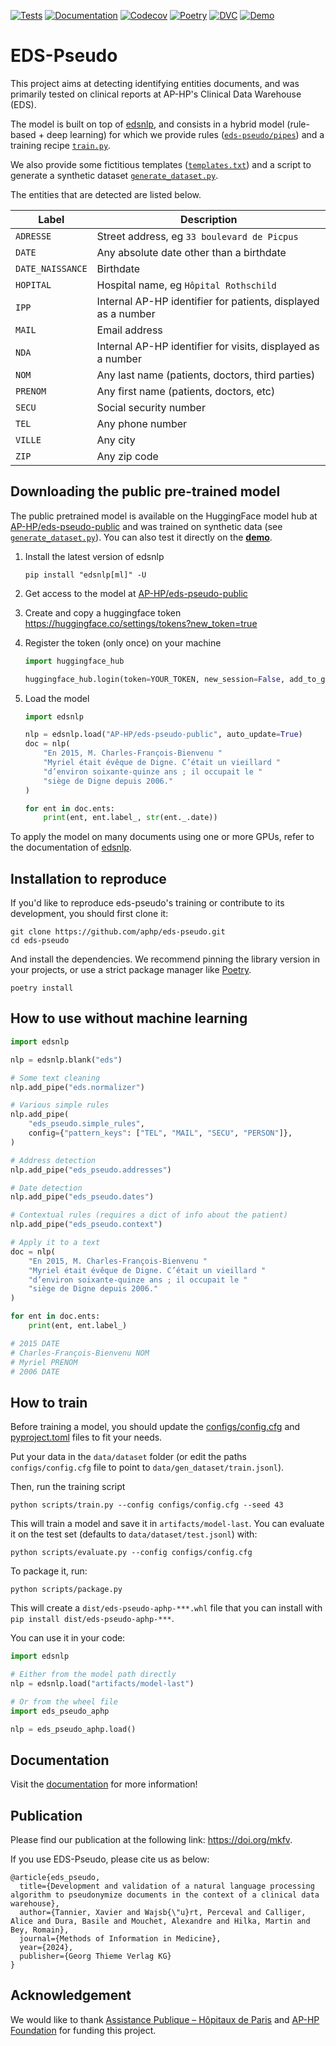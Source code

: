 <!-- modelcard -->
<div>

[<img style="display: inline" src="https://img.shields.io/github/actions/workflow/status/aphp/eds-pseudo/tests.yml?branch=main&label=tests&style=flat-square" alt="Tests">]()
[<img style="display: inline" src="https://img.shields.io/github/actions/workflow/status/aphp/eds-pseudo/documentation.yml?branch=main&label=docs&style=flat-square" alt="Documentation">](https://aphp.github.io/eds-pseudo/latest/)
[<img style="display: inline" src="https://img.shields.io/codecov/c/github/aphp/eds-pseudo?logo=codecov&style=flat-square" alt="Codecov">](https://codecov.io/gh/aphp/eds-pseudo)
[<img style="display: inline" src="https://img.shields.io/badge/repro-poetry-blue?style=flat-square" alt="Poetry">](https://python-poetry.org)
[<img style="display: inline" src="https://img.shields.io/badge/repro-dvc-blue?style=flat-square" alt="DVC">](https://dvc.org)
[<img style="display: inline" src="https://img.shields.io/badge/demo%20%F0%9F%9A%80-streamlit-purple?style=flat-square" alt="Demo">](https://eds-pseudo-public.streamlit.app/)

</div>

# EDS-Pseudo

This project aims at detecting identifying entities documents, and was primarily tested
on clinical reports at AP-HP's Clinical Data Warehouse (EDS).

The model is built on top of [edsnlp](https://github.com/aphp/edsnlp), and consists in a
hybrid model (rule-based + deep learning) for which we provide
rules ([`eds-pseudo/pipes`](https://github.com/aphp/eds-pseudo/tree/main/eds_pseudo/pipes))
and a training recipe [`train.py`](https://github.com/aphp/eds-pseudo/blob/main/scripts/train.py).

We also provide some fictitious
templates ([`templates.txt`](https://github.com/aphp/eds-pseudo/blob/main/data/templates.txt)) and a script to
generate a synthetic
dataset [`generate_dataset.py`](https://github.com/aphp/eds-pseudo/blob/main/scripts/generate_dataset.py).

The entities that are detected are listed below.

| Label            | Description                                                   |
|------------------|---------------------------------------------------------------|
| `ADRESSE`        | Street address, eg `33 boulevard de Picpus`                   |
| `DATE`           | Any absolute date other than a birthdate                      |
| `DATE_NAISSANCE` | Birthdate                                                     |
| `HOPITAL`        | Hospital name, eg `Hôpital Rothschild`                        |
| `IPP`            | Internal AP-HP identifier for patients, displayed as a number |
| `MAIL`           | Email address                                                 |
| `NDA`            | Internal AP-HP identifier for visits, displayed as a number   |
| `NOM`            | Any last name (patients, doctors, third parties)              |
| `PRENOM`         | Any first name (patients, doctors, etc)                       |
| `SECU`           | Social security number                                        |
| `TEL`            | Any phone number                                              |
| `VILLE`          | Any city                                                      |
| `ZIP`            | Any zip code                                                  |

## Downloading the public pre-trained model

The public pretrained model is available on the HuggingFace model hub at
[AP-HP/eds-pseudo-public](https://hf.co/AP-HP/eds-pseudo-public) and was trained on synthetic data
(see [`generate_dataset.py`](https://github.com/aphp/eds-pseudo/blob/main/scripts/generate_dataset.py)). You can also
test it directly on the **[demo](https://eds-pseudo-public.streamlit.app/)**.

1. Install the latest version of edsnlp

    ```shell
    pip install "edsnlp[ml]" -U
    ```

2. Get access to the model at [AP-HP/eds-pseudo-public](https://hf.co/AP-HP/eds-pseudo-public)
3. Create and copy a huggingface token https://huggingface.co/settings/tokens?new_token=true
4. Register the token (only once) on your machine

    ```python
    import huggingface_hub

    huggingface_hub.login(token=YOUR_TOKEN, new_session=False, add_to_git_credential=True)
    ```

5. Load the model

   ```python
   import edsnlp

   nlp = edsnlp.load("AP-HP/eds-pseudo-public", auto_update=True)
   doc = nlp(
       "En 2015, M. Charles-François-Bienvenu "
       "Myriel était évêque de Digne. C’était un vieillard "
       "d’environ soixante-quinze ans ; il occupait le "
       "siège de Digne depuis 2006."
   )

   for ent in doc.ents:
       print(ent, ent.label_, str(ent._.date))
   ```

To apply the model on many documents using one or more GPUs, refer to the documentation
of [edsnlp](https://aphp.github.io/edsnlp/latest/tutorials/multiple-texts/).

<!-- metrics -->

## Installation to reproduce

If you'd like to reproduce eds-pseudo's training or contribute to its development, you should first clone it:

```shell
git clone https://github.com/aphp/eds-pseudo.git
cd eds-pseudo
```

And install the dependencies. We recommend pinning the library version in your projects, or use a strict package manager
like [Poetry](https://python-poetry.org/).

```shell
poetry install
```

## How to use without machine learning

```python
import edsnlp

nlp = edsnlp.blank("eds")

# Some text cleaning
nlp.add_pipe("eds.normalizer")

# Various simple rules
nlp.add_pipe(
    "eds_pseudo.simple_rules",
    config={"pattern_keys": ["TEL", "MAIL", "SECU", "PERSON"]},
)

# Address detection
nlp.add_pipe("eds_pseudo.addresses")

# Date detection
nlp.add_pipe("eds_pseudo.dates")

# Contextual rules (requires a dict of info about the patient)
nlp.add_pipe("eds_pseudo.context")

# Apply it to a text
doc = nlp(
    "En 2015, M. Charles-François-Bienvenu "
    "Myriel était évêque de Digne. C’était un vieillard "
    "d’environ soixante-quinze ans ; il occupait le "
    "siège de Digne depuis 2006."
)

for ent in doc.ents:
    print(ent, ent.label_)

# 2015 DATE
# Charles-François-Bienvenu NOM
# Myriel PRENOM
# 2006 DATE
```

## How to train

Before training a model, you should update the
[configs/config.cfg](https://github.com/aphp/eds-pseudo/blob/main/configs/config.cfg) and
[pyproject.toml](https://github.com/aphp/eds-pseudo/blob/main/pyproject.toml) files to
fit your needs.

Put your data in the `data/dataset` folder (or edit the paths `configs/config.cfg` file to point
to `data/gen_dataset/train.jsonl`).

Then, run the training script

```shell
python scripts/train.py --config configs/config.cfg --seed 43
```

This will train a model and save it in `artifacts/model-last`. You can evaluate it on the test set (defaults
to `data/dataset/test.jsonl`) with:

```shell
python scripts/evaluate.py --config configs/config.cfg
```

To package it, run:

```shell
python scripts/package.py
```

This will create a `dist/eds-pseudo-aphp-***.whl` file that you can install with `pip install dist/eds-pseudo-aphp-***`.

You can use it in your code:

```python
import edsnlp

# Either from the model path directly
nlp = edsnlp.load("artifacts/model-last")

# Or from the wheel file
import eds_pseudo_aphp

nlp = eds_pseudo_aphp.load()
```

## Documentation

Visit the [documentation](https://aphp.github.io/eds-pseudo/) for more information!

## Publication

Please find our publication at the following link: https://doi.org/mkfv.

If you use EDS-Pseudo, please cite us as below:

```
@article{eds_pseudo,
  title={Development and validation of a natural language processing algorithm to pseudonymize documents in the context of a clinical data warehouse},
  author={Tannier, Xavier and Wajsb{\"u}rt, Perceval and Calliger, Alice and Dura, Basile and Mouchet, Alexandre and Hilka, Martin and Bey, Romain},
  journal={Methods of Information in Medicine},
  year={2024},
  publisher={Georg Thieme Verlag KG}
}
```

## Acknowledgement

We would like to thank [Assistance Publique – Hôpitaux de Paris](https://www.aphp.fr/)
and [AP-HP Foundation](https://fondationrechercheaphp.fr/) for funding this project.
